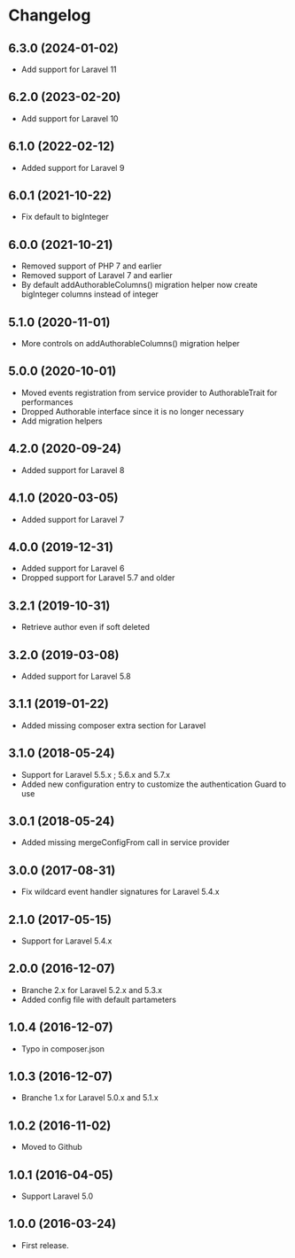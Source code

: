 Changelog
=========

6.3.0 (2024-01-02)
------------------

- Add support for Laravel 11

6.2.0 (2023-02-20)
------------------

- Add support for Laravel 10

6.1.0 (2022-02-12)
------------------

- Added support for Laravel 9

6.0.1 (2021-10-22)
------------------

- Fix default to bigInteger

6.0.0 (2021-10-21)
------------------

- Removed support of PHP 7 and earlier
- Removed support of Laravel 7 and earlier
- By default addAuthorableColumns() migration helper now create bigInteger columns instead of integer

5.1.0 (2020-11-01)
------------------

- More controls on addAuthorableColumns() migration helper

5.0.0 (2020-10-01)
------------------

- Moved events registration from service provider to AuthorableTrait for performances
- Dropped Authorable interface since it is no longer necessary
- Add migration helpers

4.2.0 (2020-09-24)
------------------

- Added support for Laravel 8

4.1.0 (2020-03-05)
------------------

- Added support for Laravel 7

4.0.0 (2019-12-31)
------------------

- Added support for Laravel 6
- Dropped support for Laravel 5.7 and older

3.2.1 (2019-10-31)
------------------

- Retrieve author even if soft deleted

3.2.0 (2019-03-08)
------------------

- Added support for Laravel 5.8

3.1.1 (2019-01-22)
------------------

- Added missing composer extra section for Laravel

3.1.0 (2018-05-24)
------------------

- Support for Laravel 5.5.x ; 5.6.x and 5.7.x
- Added new configuration entry to customize the authentication Guard to use

3.0.1 (2018-05-24)
------------------

- Added missing mergeConfigFrom call in service provider

3.0.0 (2017-08-31)
------------------

- Fix wildcard event handler signatures for Laravel 5.4.x

2.1.0 (2017-05-15)
------------------

- Support for Laravel 5.4.x

2.0.0 (2016-12-07)
------------------

- Branche 2.x for Laravel 5.2.x and 5.3.x
- Added config file with default partameters

1.0.4 (2016-12-07)
------------------

- Typo in composer.json

1.0.3 (2016-12-07)
------------------

- Branche 1.x for Laravel 5.0.x and 5.1.x

1.0.2 (2016-11-02)
------------------

- Moved to Github

1.0.1 (2016-04-05)
------------------

- Support Laravel 5.0

1.0.0 (2016-03-24)
------------------

- First release.
